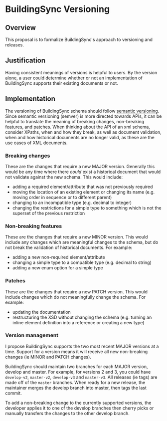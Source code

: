 # BuildingSync Versioning

## Overview

This proposal is to formalize BuildingSync's approach to versioning and releases.

## Justification

Having consistent meanings of versions is helpful to users. By the version alone, a user could determine whether or not an implementation of BuildingSync supports their existing documents or not.

## Implementation

The versioning of BuildingSync schema should follow [semantic versioning](https://semver.org/). Since semantic versioning (semver) is more directed towards APIs, it can be helpful to translate the meaning of breaking changes, non-breaking features, and patches. When thinking about the API of an xml schema, consider XPaths, when and how they break, as well as document validation, when and how historical documents are no longer valid, as these are the use cases of XML documents.

### Breaking changes
These are the changes that require a new MAJOR version. Generally this would be any time where there _could_ exist a historical document that would not validate against the new schema. This would include:
- adding a required element/attribute that was not previously required
- moving the location of an existing element or changing its name (e.g. moving order in sequence or to different parent)
- changing to an incompatible type (e.g. decimal to integer)
- changing the restrictions for a simple type to something which is not the superset of the previous restriction

### Non-breaking features
These are the changes that require a new MINOR version. This would include any changes which are meaningful changes to the schema, but do not break the validation of historical documents. For example:
- adding a new non-required element/attribute
- changing a simple type to a compatible type (e.g. decimal to string)
- adding a new enum option for a simple type

### Patches
These are the changes that require a new PATCH version. This would include changes which do not meaningfully change the schema. For example:
- updating the documentation
- restructuring the XSD without changing the schema (e.g. turning an inline element definition into a reference or creating a new type)


### Version management
I propose BuildingSync supports the two most recent MAJOR versions at a time. Support for a version means it will receive all new non-breaking changes (ie MINOR and PATCH changes).

BuildingSync should maintain two branches for each MAJOR version, develop and master. For example, for versions 2 and 3, you could have `develop-v2`, `master-v2`, `develop-v3` and `master-v3`. All releases (ie tags) are made off of the `master` branches. When ready for a new release, the maintainer merges the develop branch into master, then tags the last commit.

To add a non-breaking change to the currently supported versions, the developer applies it to one of the develop branches then cherry picks or manually transfers the changes to the other develop branch.

